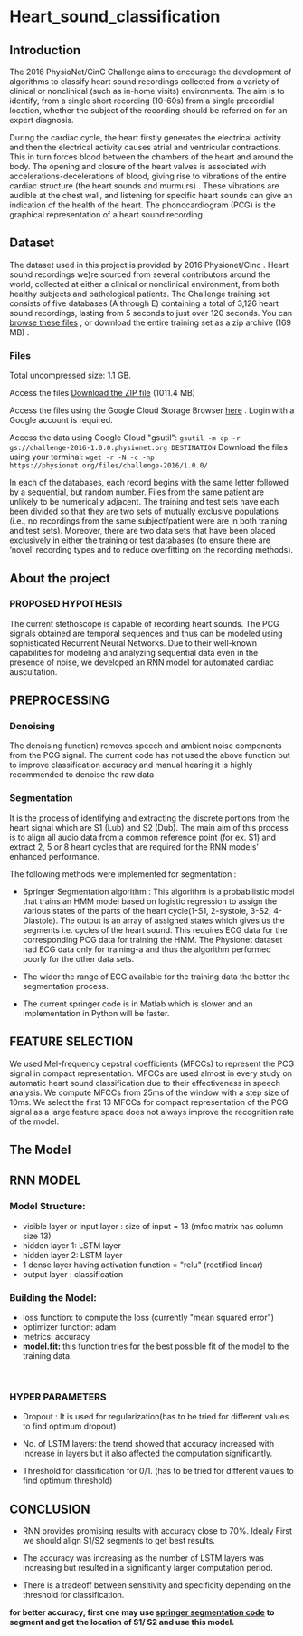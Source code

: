 # Heart_sound_classification

## Introduction

The 2016 PhysioNet/CinC Challenge aims to encourage the development of algorithms to classify heart sound recordings collected from a variety of clinical or nonclinical (such as in-home visits) environments. The aim is to identify, from a single short recording (10-60s) from a single precordial location, whether the subject of the recording should be referred on for an expert diagnosis.

During the cardiac cycle, the heart firstly generates the electrical activity and then the electrical activity causes atrial and ventricular contractions. This in turn forces blood between the chambers of the heart and around the body. The opening and closure of the heart valves is associated with accelerations-decelerations of blood, giving rise to vibrations of the entire cardiac structure (the heart sounds and murmurs) . These vibrations are audible at the chest wall, and listening for specific heart sounds can give an indication of the health of the heart. The phonocardiogram (PCG) is the graphical representation of a heart sound recording. 

## Dataset

The dataset used in this project is provided by 2016 Physionet/Cinc . 
Heart sound recordings we)re sourced from several contributors around the world, collected at either a clinical or nonclinical environment, from both healthy subjects and pathological patients. The Challenge training set consists of five databases (A through E) containing a total of 3,126 heart sound recordings, lasting from 5 seconds to just over 120 seconds. You can [browse these files](https://physionet.org/content/challenge-2016/#files)  , or download the entire training set as a zip archive (169 MB) .

### Files
Total uncompressed size: 1.1 GB.

Access the files
[Download the ZIP file](https://physionet.org/static/published-projects/challenge-2016/classification-of-heart-sound-recordings-the-physionet-computing-in-cardiology-challenge-2016-1.0.0.zip) (1011.4 MB)

Access the files using the Google Cloud Storage Browser [here](https://console.cloud.google.com/storage/browser/challenge-2016-1.0.0.physionet.org/)  . Login with a Google account is required.


Access the data using Google Cloud "gsutil": `gsutil -m cp -r gs://challenge-2016-1.0.0.physionet.org DESTINATION`
Download the files using your terminal: `wget -r -N -c -np https://physionet.org/files/challenge-2016/1.0.0/`


In each of the databases, each record begins with the same letter followed by a sequential, but random number. Files from the same patient are unlikely to be numerically adjacent. The training and test sets have each been divided so that they are two sets of mutually exclusive populations (i.e., no recordings from the same subject/patient were are in both training and test sets). Moreover, there are two data sets that have been placed exclusively in either the training or test databases (to ensure there are ‘novel’ recording types and to reduce overfitting on the recording methods). 

## About the project

### PROPOSED HYPOTHESIS

The current stethoscope is capable of recording heart sounds. The PCG signals obtained are
temporal sequences and thus can be modeled using sophisticated Recurrent Neural Networks.
Due to their well-known capabilities for modeling and analyzing sequential data even in the
presence of noise, we developed an RNN model for automated cardiac auscultation.


## PREPROCESSING
### Denoising
The denoising function) removes speech and ambient noise components from the PCG signal.
The current code has not used the above function but to improve classification accuracy and
manual hearing it is highly recommended to denoise the raw data

### Segmentation 

It is the process of identifying and extracting the discrete portions from the heart signal which
are S1 (Lub) and S2 (Dub). The main aim of this process is to align all audio data from a
common reference point (for ex. S1) and extract 2, 5 or 8 heart cycles that are required for the
RNN models’ enhanced performance.

The following methods were implemented for segmentation :

- Springer Segmentation algorithm : This algorithm is a probabilistic model that trains
an HMM model based on logistic regression to assign the various states of the parts of
the heart cycle(1-S1, 2-systole, 3-S2, 4-Diastole). The output is an array of assigned
states which gives us the segments i.e. cycles of the heart sound. This requires ECG
data for the corresponding PCG data for training the HMM. The Physionet dataset had
ECG data only for training-a and thus the algorithm performed poorly for the other data
sets.

- The wider the range of ECG available for the training data the better the
segmentation process.


- The current springer code is in Matlab which is slower and an implementation in
Python will be faster.



## FEATURE SELECTION

We used Mel-frequency cepstral coefficients (MFCCs) to represent the PCG signal in
compact representation. MFCCs are used almost in every study on automatic heart sound
classification due to their effectiveness in speech analysis. We compute MFCCs from 25ms of
the window with a step size of 10ms. We select the first 13 MFCCs for compact representation
of the PCG signal as a large feature space does not always improve the recognition rate of the
model.






## The Model

## RNN MODEL
### Model Structure:
- visible layer or input layer : size of input = 13 (mfcc matrix has column size 13)
- hidden layer 1: LSTM layer
- hidden layer 2: LSTM layer
- 1 dense layer having activation function = "relu" (rectified linear)
- output layer : classification  


### Building the Model:
- loss function: to compute the loss (currently "mean squared error")
- optimizer function: adam
- metrics: accuracy
- **model.fit:** this function tries for the best possible fit of the model to the training data.
<br>


### HYPER PARAMETERS
- Dropout : It is used for regularization(has to be tried for different values to find optimum
dropout)
- No. of LSTM layers: the trend showed that accuracy increased with increase in layers
but it also affected the computation significantly.

- Threshold for classification for 0/1. (has to be tried for different values to find optimum
threshold)


## CONCLUSION
- RNN provides promising results with accuracy close to 70%. Idealy First we should align S1/S2 segments to get best results. 

- The accuracy was increasing as the number of LSTM layers was increasing but resulted
in a significantly larger computation period.

- There is a tradeoff between sensitivity and specificity depending on the threshold for
classification.

**for better accuracy, first one may use [springer segmentation code](https://github.com/davidspringer/Springer-Segmentation-Code) to segment and get the location of S1/ S2 and use this model.**

